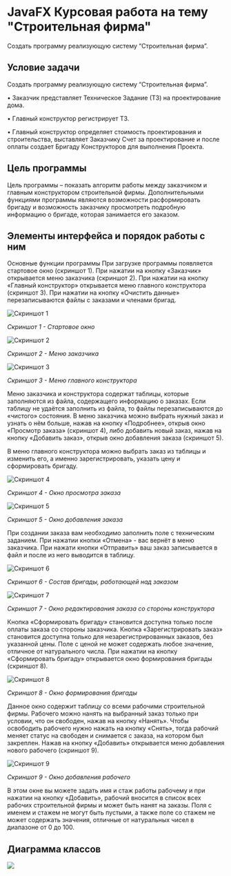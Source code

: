 # JavaFX Курсовая работа на тему "Строительная фирма"
Создать программу реализующую систему “Строительная фирма”.

## Условие задачи
Создать программу реализующую систему “Строительная фирма”.

• Заказчик представляет Техническое Задание (ТЗ) на проектирование дома. 

• Главный конструктор регистрирует ТЗ.

• Главный конструктор определяет стоимость проектирования и строительства, выставляет Заказчику Счет за проектирование и после оплаты создает Бригаду Конструкторов для выполнения Проекта.

## Цель программы
Цель программы – показать алгоритм работы между заказчиком и главным конструктором строительной фирмы. Дополнительными функциями программы являются возможности расформировать бригаду и возможность заказчику просмотреть подробную информацию о бригаде, которая занимается его заказом.

## Элементы интерфейса и порядок работы с ним
Основные функции программы
При загрузке программы появляется стартовое окно (скриншот 1). При нажатии на кнопку «Заказчик» открывается меню заказчика (скриншот 2). При нажатии на кнопку «Главный конструктор» открывается меню главного конструктора (скриншот 3). При нажатии на кнопку «Очистить данные» перезаписываются файлы с заказами и членами бригад.


![Скриншот 1](https://i.imgur.com/84TxsfT.png)

_Скриншот 1 - Стартовое окно_

![Скриншот 2](https://i.imgur.com/l1AqFVO.png)

_Скриншот 2 - Меню заказчика_

![Скриншот 3](https://i.imgur.com/Djxw7sw.png)

_Скриншот 3 - Меню главного конструктора_


Меню заказчика и конструктора содержат таблицы, которые заполняются из файла, содержащего информацию о заказах.
Если таблицу не удаётся заполнить из файла, то файлы перезаписываются до «чистого» состояния. В меню заказчика можно выбрать нужный заказ и узнать о нём больше, нажав на кнопку «Подробнее», открыв окно «Просмотр заказа» (скриншот 4), либо добавить новый заказ, нажав на кнопку «Добавить заказ», открыв окно добавления заказа (скриншот 5).

В меню главного конструктора можно выбрать заказ из таблицы и изменить его, а именно зарегистрировать, указать цену и сформировать бригаду.

![Скриншот 4](https://i.imgur.com/uhRgGZJ.png)

_Скриншот 4 - Окно просмотра заказа_

![Скриншот 5](https://i.imgur.com/RXRoKwF.png)

_Скриншот 5 - Окно добавления заказа_


При создании заказа вам необходимо заполнить поле с техническим заданием. При нажатии кнопки «Отмена» - вас вернёт в меню заказчика. При нажати кнопки «Отправить» ваш заказ записывается в файл и после из него выводится в таблицу.

![Скриншот 6](https://i.imgur.com/V3zrJIC.png)

_Скриншот 6 - Состав бригады, работающей над заказом_

![Скриншот 7](https://i.imgur.com/Zq2eKBN.png)

_Скриншот 7 - Окно редактирования заказа со стороны конструктора_


Кнопка «Сформировать бригаду» становится доступна только после оплаты заказа со стороны заказчика. Кнопка «Зарегистрировать заказ» становится доступна только для незарегистрированных заказов, без указанной цены. Поле с ценой не может содержать любое значение, отличное от натурального числа. При нажатии на кнопку «Сформировать бригаду» открывается окно формирования бригады (скриншот 8).

![Скриншот 8](https://i.imgur.com/8FFcJEd.png)

_Скриншот 8 - Окно формирования бригады_


Данное окно содержит таблицу со всеми рабочими строительной фирмы. Рабочего можно нанять на выбранный заказ только при условии, что он свободен, нажав на кнопку «Нанять». Чтобы освободить рабочего нужно нажать на кнопку «Снять», тогда рабочий меняет статус на свободен и снимается с заказа, на котором был закреплен.
Нажав на кнопку «Добавить» открывается меню добавления нового рабочего (скриншот 9).

![Скриншот 9](https://i.imgur.com/8RuCfJZ.png)

_Скриншот 9 - Окно добавления рабочего_


В этом окне вы можете задать имя и стаж работы рабочему и при нажатии на кнопку «Добавить», рабочий вносится в список всех рабочих строительной фирмы и может быть нанят на заказы. Поля с именем и стажем не могут быть пустыми, а также поле со стажем не может содержать значения, отличные от натуральных чисел в диапазоне от 0 до 100.

## Диаграмма классов
![](https://sun9-68.userapi.com/impg/mCoEuLedQH9LlquJvBe5l7kD59SgXRfO-ai1yA/zXNUKVFeJLM.jpg?size=1763x1673&quality=96&sign=8ee8075d332752734f0f20f817b30b76&type=album)
